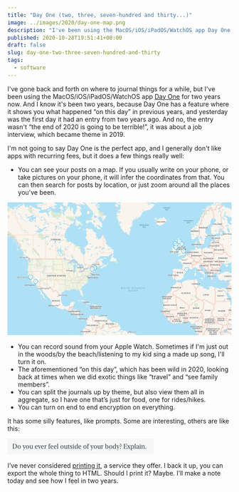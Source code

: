 ```yaml
---
title: "Day One (two, three, seven-hundred and thirty...)"
image: ../images/2020/day-one-map.png
description: "I've been using the MacOS/iOS/iPadOS/WatchOS app Day One for two years now. And I know it's been two years, because Day One has a feature where it shows you what happened “on this day” in previous years, and yesterday was the first day it had an entry from two years ago."
published: 2020-10-28T19:51:41+00:00
draft: false
slug: day-one-two-three-seven-hundred-and-thirty
tags:
  - software
---
```


I've gone back and forth on where to journal things for a while, but I've been using the MacOS/iOS/iPadOS/WatchOS app [Day One](https://dayoneapp.com) for two years now. And I know it's been two years, because Day One has a feature where it shows you what happened “on this day” in previous years, and yesterday was the first day it had an entry from two years ago. And no, the entry wasn't “the end of 2020 is going to be terrible!”, it was about a job interview, which became theme in 2019.

I'm not going to say Day One is the perfect app, and I generally don't like apps with recurring fees, but it does a few things really well:

- You can see your posts on a map. If you usually write on your phone, or take pictures on your phone, it will infer the coordinates from that. You can then search for posts by location, or just zoom around all the places you've been.

![](../images/2020/day-one-map.png)

- You can record sound from your Apple Watch. Sometimes if I'm just out in the woods/by the beach/listening to my kid sing a made up song, I'll turn it on.
- The aforementioned “on this day”, which has been wild in 2020, looking back at times when we did exotic things like “travel” and “see family members”.
- You can split the journals up by theme, but also view them all in aggregate, so I have one that’s just for food, one for rides/hikes.
- You can turn on end to end encryption on everything.

It has some silly features, like prompts. Some are interesting, others are like this:

![](../images/2020/day-one-prompt.png)

I’ve never considered [printing it](https://help.dayoneapp.com/en/articles/769055-book-printing), a service they offer. I back it up, you can export the whole thing to HTML. Should I print it? Maybe. I’ll make a note today and see how I feel in two years.
